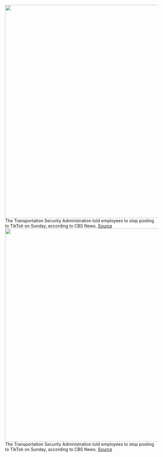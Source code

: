 <img src='https://cdn.vox-cdn.com/thumbor/ZjOQaUi8TEouaH4xHL-b4lIrfvo=/0x0:2040x1360/1200x800/filters:focal(857x517:1183x843)/cdn.vox-cdn.com/uploads/chorus_image/image/66363007/acastro_190723_1777_tiktok_0001.0.0.jpg' width='700px' /><br/>
The Transportation Security Administration told employees to stop posting to TikTok on Sunday, according to CBS News.
<a href='https://www.theverge.com/2020/2/24/21150667/tsa-tiktok-employee-ban-bytedance-chuck-schumer-homeland-security'> Source <a/><img src='https://cdn.vox-cdn.com/thumbor/ZjOQaUi8TEouaH4xHL-b4lIrfvo=/0x0:2040x1360/1200x800/filters:focal(857x517:1183x843)/cdn.vox-cdn.com/uploads/chorus_image/image/66363007/acastro_190723_1777_tiktok_0001.0.0.jpg' width='700px' /><br/>
The Transportation Security Administration told employees to stop posting to TikTok on Sunday, according to CBS News.
<a href='https://www.theverge.com/2020/2/24/21150667/tsa-tiktok-employee-ban-bytedance-chuck-schumer-homeland-security'> Source <a/>